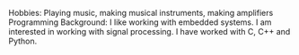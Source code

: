Hobbies: Playing music, making musical instruments, making amplifiers
Programming Background: I like working with embedded systems. 
I am interested in working with signal processing.
I have worked with C, C++ and Python.
